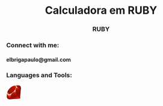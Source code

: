 <h1 align="center">Calculadora em RUBY </h1>
<h3 align="center">RUBY</h3>

<h3 align="left">Connect with me:</h3>
<h4>elbrigapaulo@gmail.com</h4>
<p align="left">
</p>

<h3 align="left">Languages and Tools:</h3>
<p align="left"> <a href="https://www.ruby-lang.org/en/" target="_blank" rel="noreferrer"> <img src="https://raw.githubusercontent.com/devicons/devicon/master/icons/ruby/ruby-original.svg" alt="ruby" width="40" height="40"/> </a> </p>

